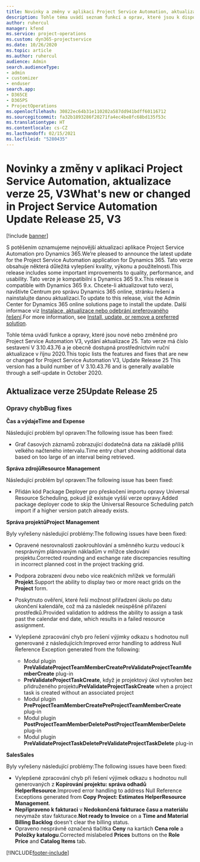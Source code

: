 ```yaml
---
title: Novinky a změny v aplikaci Project Service Automation, aktualizace verze 25, V3
description: Tohle téma uvádí seznam funkcí a oprav, které jsou k dispozici v Project Service Automation, aktualizace verze 25, V3.
author: ruhercul
manager: kfend
ms.service: project-operations
ms.custom: dyn365-projectservice
ms.date: 10/26/2020
ms.topic: article
ms.author: ruhercul
audience: Admin
search.audienceType:
- admin
- customizer
- enduser
search.app:
- D365CE
- D365PS
- ProjectOperations
ms.openlocfilehash: 30822ec64b31e110202a587dd941bdff60116712
ms.sourcegitcommit: fa32b1893286f20271fa4ec4be8fc68bd135f53c
ms.translationtype: HT
ms.contentlocale: cs-CZ
ms.lasthandoff: 02/15/2021
ms.locfileid: "5280435"
---
```

# <a name="whats-new-or-changed-in-project-service-automation-update-release-25-v3"></a><span data-ttu-id="00dc4-103">Novinky a změny v aplikaci Project Service Automation, aktualizace verze 25, V3</span><span class="sxs-lookup"><span data-stu-id="00dc4-103">What's new or changed in Project Service Automation Update Release 25, V3</span></span>

[!include [banner](../includes/psa-now-project-operations.md)]

<span data-ttu-id="00dc4-104">S potěšením oznamujeme nejnovější aktualizaci aplikace Project Service Automation pro Dynamics 365.</span><span class="sxs-lookup"><span data-stu-id="00dc4-104">We’re pleased to announce the latest update for the Project Service Automation application for Dynamics 365.</span></span> <span data-ttu-id="00dc4-105">Tato verze obsahuje některá důležitá vylepšení kvality, výkonu a použitelnosti.</span><span class="sxs-lookup"><span data-stu-id="00dc4-105">This release includes some important improvements to quality, performance, and usability.</span></span> <span data-ttu-id="00dc4-106">Tato verze je kompatibilní s Dynamics 365 9.x.</span><span class="sxs-lookup"><span data-stu-id="00dc4-106">This release is compatible with Dynamics 365 9.x.</span></span> <span data-ttu-id="00dc4-107">Chcete-li aktualizovat tuto verzi, navštivte Centrum pro správu Dynamics 365 online, stránku řešení a nainstalujte danou aktualizaci.</span><span class="sxs-lookup"><span data-stu-id="00dc4-107">To update to this release, visit the Admin Center for Dynamics 365 online solutions page to install the update.</span></span> <span data-ttu-id="00dc4-108">Další informace viz [Instalace, aktualizace nebo odebrání preferovaného řešení](https://docs.microsoft.com/power-platform/admin/install-remove-preferred-solution).</span><span class="sxs-lookup"><span data-stu-id="00dc4-108">For more information, see [Install, update, or remove a preferred solution](https://docs.microsoft.com/power-platform/admin/install-remove-preferred-solution).</span></span>

<span data-ttu-id="00dc4-109">Tohle téma uvádí funkce a opravy, které jsou nové nebo změněné pro Project Service Automation V3, vydání aktualizace 25. Tato verze má číslo sestavení V 3.10.43.76 a je obecně dostupná prostřednictvím ruční aktualizace v říjnu 2020.</span><span class="sxs-lookup"><span data-stu-id="00dc4-109">This topic lists the features and fixes that are new or changed for Project Service Automation V3, Update Release 25 This version has a build number of V 3.10.43.76 and is generally available through a self-update in October 2020.</span></span>

## <a name="update-release-25"></a><span data-ttu-id="00dc4-110">Aktualizace verze 25</span><span class="sxs-lookup"><span data-stu-id="00dc4-110">Update Release 25</span></span>

### <a name="bug-fixes"></a><span data-ttu-id="00dc4-111">Opravy chyb</span><span class="sxs-lookup"><span data-stu-id="00dc4-111">Bug fixes</span></span>

<span data-ttu-id="00dc4-112">**Čas a výdaje**</span><span class="sxs-lookup"><span data-stu-id="00dc4-112">**Time and Expense**</span></span>

<span data-ttu-id="00dc4-113">Následující problém byl opraven:</span><span class="sxs-lookup"><span data-stu-id="00dc4-113">The following issue has been fixed:</span></span>

- <span data-ttu-id="00dc4-114">Graf časových záznamů zobrazující dodatečná data na základě příliš velkého načteného intervalu.</span><span class="sxs-lookup"><span data-stu-id="00dc4-114">Time entry chart showing additional data based on too large of an interval being retrieved.</span></span>

<span data-ttu-id="00dc4-115">**Správa zdrojů**</span><span class="sxs-lookup"><span data-stu-id="00dc4-115">**Resource Management**</span></span>

<span data-ttu-id="00dc4-116">Následující problém byl opraven:</span><span class="sxs-lookup"><span data-stu-id="00dc4-116">The following issue has been fixed:</span></span>

- <span data-ttu-id="00dc4-117">Přidán kód Package Deployer pro přeskočení importu opravy Universal Resource Scheduling, pokud již existuje vyšší verze opravy.</span><span class="sxs-lookup"><span data-stu-id="00dc4-117">Added package deployer code to skip the Universal Resource Scheduling patch import if a higher version patch already exists.</span></span>

<span data-ttu-id="00dc4-118">**Správa projektů**</span><span class="sxs-lookup"><span data-stu-id="00dc4-118">**Project Management**</span></span>

<span data-ttu-id="00dc4-119">Byly vyřešeny následující problémy:</span><span class="sxs-lookup"><span data-stu-id="00dc4-119">The following issues have been fixed:</span></span>

- <span data-ttu-id="00dc4-120">Opravené nesrovnalosti zaokrouhlování a směnného kurzu vedoucí k nesprávným plánovaným nákladům v mřížce sledování projektu.</span><span class="sxs-lookup"><span data-stu-id="00dc4-120">Corrected rounding and exchange rate discrepancies resulting in incorrect planned cost in the project tracking grid.</span></span>
- <span data-ttu-id="00dc4-121">Podpora zobrazení dvou nebo více reakčních mřížek ve formuláři **Projekt**.</span><span class="sxs-lookup"><span data-stu-id="00dc4-121">Support the ability to display two or more react grids on the **Project** form.</span></span>
- <span data-ttu-id="00dc4-122">Poskytnuto ověření, které řeší možnost přiřadzení úkolu po datu ukončení kalendáře, což má za následek neúspěšné přiřazení prostředků.</span><span class="sxs-lookup"><span data-stu-id="00dc4-122">Provided validation to address the ability to assign a task past the calendar end date, which results in a failed resource assignment.</span></span>
- <span data-ttu-id="00dc4-123">Vylepšené zpracování chyb pro řešení výjimky odkazu s hodnotou null generované z následujících:</span><span class="sxs-lookup"><span data-stu-id="00dc4-123">Improved error handling to address Null Reference Exception generated from the following:</span></span>

    - <span data-ttu-id="00dc4-124">Modul plugin **PreValidateProjectTeamMemberCreate**</span><span class="sxs-lookup"><span data-stu-id="00dc4-124">**PreValidateProjectTeamMemberCreate** plug-in</span></span>
    - <span data-ttu-id="00dc4-125">**PreValidateProjectTaskCreate**, když je projektový úkol vytvořen bez přidruženého projektu</span><span class="sxs-lookup"><span data-stu-id="00dc4-125">**PreValidateProjectTaskCreate** when a project task is created without an associated project</span></span>
    - <span data-ttu-id="00dc4-126">Modul plugin **PreProjectTeamMemberCreate**</span><span class="sxs-lookup"><span data-stu-id="00dc4-126">**PreProjectTeamMemberCreate** plug-in</span></span>
    - <span data-ttu-id="00dc4-127">Modul plugin **PostProjectTeamMemberDelete**</span><span class="sxs-lookup"><span data-stu-id="00dc4-127">**PostProjectTeamMemberDelete** plug-in</span></span>
    - <span data-ttu-id="00dc4-128">Modul plugin **PreValidateProjectTaskDelete**</span><span class="sxs-lookup"><span data-stu-id="00dc4-128">**PreValidateProjectTaskDelete** plug-in</span></span>

<span data-ttu-id="00dc4-129">**Sales**</span><span class="sxs-lookup"><span data-stu-id="00dc4-129">**Sales**</span></span>

<span data-ttu-id="00dc4-130">Byly vyřešeny následující problémy:</span><span class="sxs-lookup"><span data-stu-id="00dc4-130">The following issues have been fixed:</span></span>

- <span data-ttu-id="00dc4-131">Vylepšené zpracování chyb při řešení výjimek odkazu s hodnotou null generovaných z **Kopírování projektu: správa odhadů HelperResource**.</span><span class="sxs-lookup"><span data-stu-id="00dc4-131">Improved error handling to address Null Reference Exceptions generated from **Copy Project: Estimates HelperResource Management**.</span></span>
- <span data-ttu-id="00dc4-132">**Nepřipraveno k fakturaci** v **Nedokončená fakturace času a materiálu** nevymaže stav fakturace.</span><span class="sxs-lookup"><span data-stu-id="00dc4-132">**Not ready to Invoice** on a **Time and Material Billing Backlog** doesn't clear the billing status.</span></span>
- <span data-ttu-id="00dc4-133">Opraveno nesprávně označená tlačítka **Ceny** na kartách **Cena role** a **Položky katalogu**.</span><span class="sxs-lookup"><span data-stu-id="00dc4-133">Corrected mislabeled **Prices** buttons on the **Role Price** and **Catalog Items** tab.</span></span>


[!INCLUDE[footer-include](../includes/footer-banner.md)]